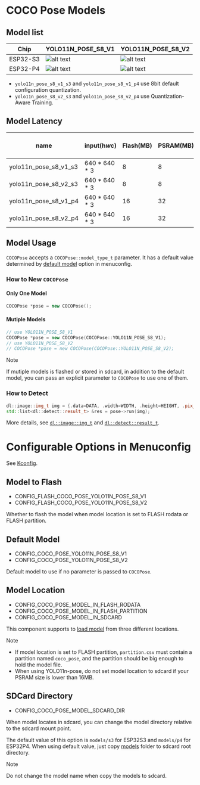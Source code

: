 # COCO Pose Models

## Model list
[supported]: https://img.shields.io/badge/-supported-green "supported"
[no support]: https://img.shields.io/badge/-no_support-red "no support"

| Chip     |   YOLO11N_POSE_S8_V1   |   YOLO11N_POSE_S8_V2    |
|----------|------------------------|-------------------------|
| ESP32-S3 | ![alt text][supported] | ![alt text][supported]  |
| ESP32-P4 | ![alt text][supported] | ![alt text][supported]  |

- `yolo11n_pose_s8_v1_s3` and `yolo11n_pose_s8_v1_p4` use 8bit default configuration quantization.
- `yolo11n_pose_s8_v2_s3` and `yolo11n_pose_s8_v2_p4` use Quantization-Aware Training.

## Model Latency

| name                      | input(h*w*c)  | Flash(MB) | PSRAM(MB) | preprocess(us) | model(us) | postprocess(us) | mAP50-95 on COCO |
|---------------------------|---------------|-----------|-----------|----------------|-----------|-----------------|------------------|
| yolo11n_pose_s8_v1_s3     | 640 * 640 * 3 | 8         | 8         | 51739          | 27880033  | 10941           | 0.429            | 
| yolo11n_pose_s8_v2_s3     | 640 * 640 * 3 | 8         | 8         | 51582          | 27862048  | 10755           | 0.452            | 
| yolo11n_pose_s8_v1_p4     | 640 * 640 * 3 | 16        | 32        | 17360          | 2988259   | 6304            | 0.431            |
| yolo11n_pose_s8_v2_p4     | 640 * 640 * 3 | 16        | 32        | 17361          | 2994932   | 7074            | 0.449            |

## Model Usage

``COCOPose`` accepts a ``COCOPose::model_type_t`` parameter. It has a default value determined by [default model](#default-model) option in menuconfig.

### How to New `COCOPose`

#### Only One Model

```cpp
COCOPose *pose = new COCOPose();
```

#### Mutiple Models

```cpp
// use YOLO11N_POSE_S8_V1
COCOPose *pose = new COCOPose(COCOPose::YOLO11N_POSE_S8_V1);
// use YOLO11N_POSE_S8_V2
// COCOPose *pose = new COCOPose(COCOPose::YOLO11N_POSE_S8_V2);
```
> [!NOTE] 
> If mutiple models is flashed or stored in sdcard, in addition to the default model, you can pass an explicit parameter to ``COCOPose`` to use one of them.

### How to Detect

```cpp
dl::image::img_t img = {.data=DATA, .width=WIDTH, .height=HEIGHT, .pix_type=PIX_TYPE};
std::list<dl::detect::result_t> &res = pose->run(img);
```

More details, see [`dl::image::img_t`](https://github.com/espressif/esp-dl/blob/master/esp-dl/vision/image/dl_image_define.hpp) and [`dl::detect::result_t`](https://github.com/espressif/esp-dl/blob/master/esp-dl/vision/detect/dl_detect_define.hpp).

# Configurable Options in Menuconfig

See [Kconfig](Kconfig).

## Model to Flash

- CONFIG_FLASH_COCO_POSE_YOLO11N_POSE_S8_V1
- CONFIG_FLASH_COCO_POSE_YOLO11N_POSE_S8_V2

Whether to flash the model when model location is set to FLASH rodata or FLASH partition.

## Default Model

- CONFIG_COCO_POSE_YOLO11N_POSE_S8_V1
- CONFIG_COCO_POSE_YOLO11N_POSE_S8_V2

Default model to use if no parameter is passed to ``COCOPose``.

## Model Location

- CONFIG_COCO_POSE_MODEL_IN_FLASH_RODATA
- CONFIG_COCO_POSE_MODEL_IN_FLASH_PARTITION
- CONFIG_COCO_POSE_MODEL_IN_SDCARD

This component supports to [load model](https://docs.espressif.com/projects/esp-dl/en/latest/tutorials/how_to_load_test_profile_model.html) from three different locations.

> [!NOTE]
> - If model location is set to FLASH partition, `partition.csv` must contain a partition named `coco_pose`, and the partition should be big enough to hold the model file.
> - When using YOLO11n-pose, do not set model location to sdcard if your PSRAM size is lower than 16MB. 

## SDCard Directory

- CONFIG_COCO_POSE_MODEL_SDCARD_DIR

When model locates in sdcard, you can change the model directory relative to the sdcard mount point.   

The default value of this option is `models/s3` for ESP32S3 and `models/p4` for ESP32P4. 
When using default value, just copy [models](models) folder to sdcard root directory.

> [!NOTE] 
> Do not change the model name when copy the models to sdcard.